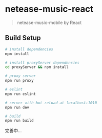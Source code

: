# netease-music-react

> netease-music-mobile by React

## Build Setup

``` bash
# install dependencies
npm install

# install proxyServer dependencies
cd proxyServer && npm install

# proxy server
npm run proxy

# eslint
npm run eslint

# server with hot reload at localhost:1010
npm run dev

# build 
npm run build

```

完善中...